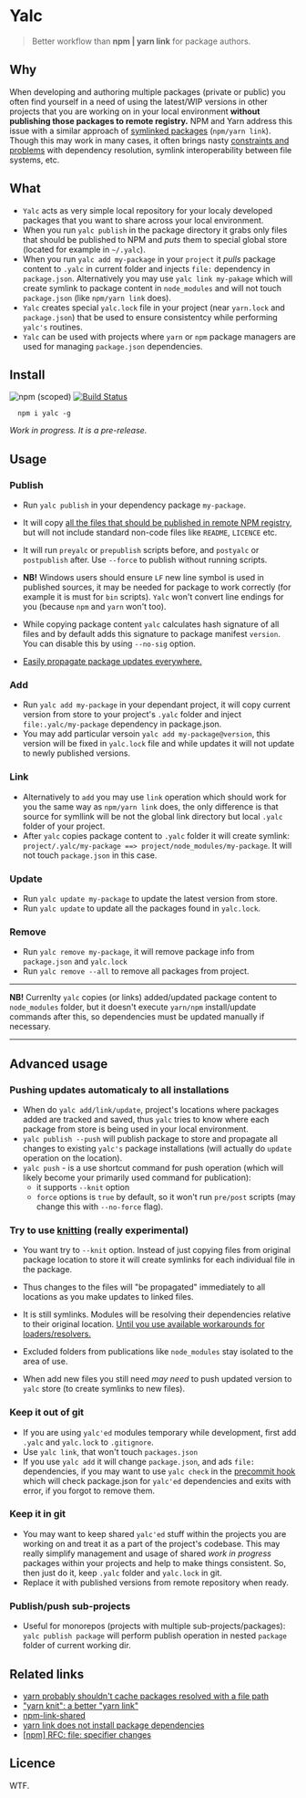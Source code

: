 # Yalc

> Better workflow than **npm | yarn link** for package authors.

## Why

When developing and authoring multiple packages (private or public) you often find yourself in a need of using the latest/WIP versions in other projects that you are working on in your local environment **without publishing those packages to remote registry.** NPM and Yarn address this issue with a similar approach of [symlinked packages](https://docs.npmjs.com/cli/link) (`npm/yarn link`). Though this may work in many cases, it often brings nasty [constraints and problems](https://github.com/yarnpkg/yarn/issues/1761#issuecomment-259706202) with dependency resolution, symlink interoperability between file systems, etc.

## What

- `Yalc` acts as very simple local repository for your localy developed packages that you want to share across your local environment. 
- When you run `yalc publish` in the package directory it grabs only files that should be published to NPM and *puts* them to special global store (located for example in  `~/.yalc`). 
- When you run `yalc add my-package` in your `project` it *pulls* package content to `.yalc` in current folder and injects `file:` dependency in `package.json`. Alternatively you may use `yalc link my-pakage` which will create symlink to package content in `node_modules` and will not touch `package.json` (like `npm/yarn link` does).
-  `Yalc` creates special `yalc.lock` file in your project (near `yarn.lock` and `package.json`) that be used to ensure consistentcy while performing `yalc's` routines.
- `Yalc` can be used with projects where `yarn` or `npm` package managers are used 
for managing `package.json` dependencies.

## Install

![npm (scoped)](https://img.shields.io/npm/v/yalc.svg?maxAge=86400) [![Build Status](https://travis-ci.org/whitecolor/yalc.svg?branch=master)](https://travis-ci.org/whitecolor/yalc)

```
  npm i yalc -g
```

*Work in progress. It is a pre-release.*

## Usage 

### Publish
- Run `yalc publish` in your dependency package `my-package`. 
- It will copy [all the files that should be published in remote NPM registry](https://docs.npmjs.com/files/package.json#files), but will not include standard non-code files like `README`, `LICENCE` etc.
- It will run `preyalc` or `prepublish` scripts before, and `postyalc` or `postpublish` after. Use `--force` to publish without running scripts.

- **NB!** Windows users should ensure `LF` new line symbol is used in published sources, it may be needed for package to work correctly (for example it is must for `bin` scripts). `Yalc` won't convert line endings for you (because `npm` and `yarn` won't too).

- While copying package content `yalc` calculates hash signature of all files and by default adds this signature to package manifest `version`. You can disable this by using `--no-sig` option.

- [Easily propagate package updates everywhere.](#pushing-updates-automaticaly-to-all-installations)

### Add
- Run `yalc add my-package` in your dependant project, 
it will copy current version from store to your project's `.yalc` folder and inject `file:.yalc/my-package` dependency in package.json.
- You may add particular versoin `yalc add my-package@version`, this version will be fixed in `yalc.lock` file and while updates it will not update to newly published versions.

### Link
-  Alternatively to `add` you may use `link` operation which should work for you the same way as `npm/yarn link` does, the only difference is that source for symllink will be not the global link directory but local `.yalc` folder of your project. 
- After `yalc` copies package content to `.yalc` folder it will create symlink:
`project/.yalc/my-package ==> project/node_modules/my-package`. It will not touch `package.json` in this case.

### Update
  - Run `yalc update my-package` to update the latest version from store.
  - Run `yalc update` to update all the packages found in `yalc.lock`.
  
### Remove
 - Run `yalc remove my-package`, it will remove package info from `package.json` and `yalc.lock`
 - Run `yalc remove --all` to remove all packages from project.

----

**NB!** Currenlty `yalc` copies (or links) added/updated package content to `node_modules` folder, but it doesn't execute `yarn/npm` install/update commands after this, so dependencies must be updated manually if necessary.

----

## Advanced usage

### Pushing updates automaticaly to all installations

- When do `yalc add/link/update`, project's locations where packages added are tracked and saved, thus `yalc` tries to know where each package from store is being used in your local environment.
- `yalc publish --push` will publish package to store and propagate all changes to existing `yalc's` package installations (will actually do `update` operation on the location).
- `yalc push` - is a use shortcut command for push operation (which will likely become your primarily used command for publication):
  - it supports `--knit` option
  - `force` options is `true` by default, so it won't run `pre/post` scripts (may change this with `--no-force` flag).

### Try to use [knitting](https://github.com/yarnpkg/rfcs/blob/master/text/0000-yarn-knit.md) (really experimental)

- You want try to `--knit` option. Instead of just copying files from original package location to store it will create symlinks for each individual file in the package. 

- Thus changes to the files will "be propagated" immediately to all locations as you make updates to linked files.

- It is still symlinks. Modules will be resolving their dependencies relative to their original location. [Until you use available workarounds for loaders/resolvers.](https://nodejs.org/api/cli.html#cli_preserve_symlinks)

- Excluded folders from publications like `node_modules` stay isolated to the area of use.

- When add new files you still need *may need* to push updated version to `yalc` store (to create symlinks to new files).

### Keep it out of git
- If you are using `yalc'ed` modules temporary while development, first add `.yalc` and `yalc.lock` to `.gitignore`.
- Use `yalc link`, that won't touch `packages.json`
- If you use `yalc add` it will change `package.json`, and ads `file:` dependencies, if you may want to use `yalc check` in the [precommit hook](https://github.com/typicode/husky) which will check package.json for `yalc'ed` dependencies and exits with error, if you forgot to remove them.

### Keep it in git
- You may want to keep shared `yalc'ed` stuff within the projects you are working on and treat it as a part of the project's codebase. This may really simplify management and usage of shared *work in progress* packages within your projects and help to make things consistent. So, then just do it, keep `.yalc` folder and `yalc.lock` in git. 
- Replace it with published versions from remote repository when ready.

### Publish/push sub-projects

- Useful for monorepos (projects with multiple sub-projects/packages): `yalc publish package` will perform publish operation in nested `package` folder of current working dir.


## Related links

- [yarn probably shouldn't cache packages resolved with a file path](https://github.com/yarnpkg/yarn/issues/2165)
- ["yarn knit": a better "yarn link"](https://github.com/yarnpkg/yarn/issues/1213)
- [npm-link-shared](https://github.com/OrKoN/npm-link-shared)
- [yarn link does not install package dependencies](https://github.com/yarnpkg/yarn/issues/2914)
- [[npm] RFC: file: specifier changes](https://github.com/npm/npm/pull/15900)

## Licence

WTF.
